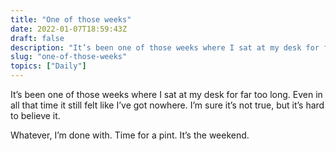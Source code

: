 ```yaml
---
title: "One of those weeks"
date: 2022-01-07T18:59:43Z
draft: false
description: "It’s been one of those weeks where I sat at my desk for far too long but still felt like I’ve got nowhere."
slug: "one-of-those-weeks"
topics: ["Daily"]
---
```


It’s been one of those weeks where I sat at my desk for far too long. Even in all that time it still felt like I’ve got nowhere. I’m sure it’s not true, but it’s hard to believe it. 

Whatever, I’m done with. Time for a pint. It’s the weekend.